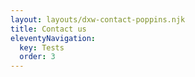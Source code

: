```yaml
---
layout: layouts/dxw-contact-poppins.njk
title: Contact us
eleventyNavigation:
  key: Tests
  order: 3
---
```

